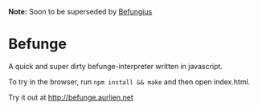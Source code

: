 **Note:** Soon to be superseded by [Befungius](https://github.com/arnemart/befungius)

Befunge
=======

A quick and super dirty befunge-interpreter written in javascript.

To try in the browser, run `npm install && make` and then open index.html.

Try it out at <http://befunge.aurlien.net>
